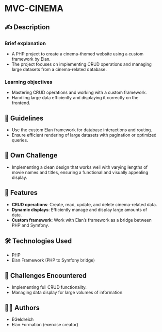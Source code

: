# MVC-CINEMA  

## ✍️ Description  

### Brief explanation  
-   A PHP project to create a cinema-themed website using a custom framework by Elan.  
-   The project focuses on implementing CRUD operations and managing large datasets from a cinema-related database.  

### Learning objectives  
-   Mastering CRUD operations and working with a custom framework.  
-   Handling large data efficiently and displaying it correctly on the frontend.  

## 📜 Guidelines  
-   Use the custom Elan framework for database interactions and routing.  
-   Ensure efficient rendering of large datasets with pagination or optimized queries.  

## 💪 Own Challenge  
-   Implementing a clean design that works well with varying lengths of movie names and titles, ensuring a functional and visually appealing display.

## 🚀 Features  
-   **CRUD operations**: Create, read, update, and delete cinema-related data.  
-   **Dynamic displays**: Efficiently manage and display large amounts of data.  
-   **Custom framework**: Work with Elan’s framework as a bridge between PHP and Symfony.  

## 🛠️ Technologies Used  
-   PHP  
-   Elan Framework (PHP to Symfony bridge)  

## 🤔 Challenges Encountered  
-   Implementing full CRUD functionality.  
-   Managing data display for large volumes of information.  

## 👩‍💻 Authors  
-   EGeldreich  
-   Elan Formation (exercise creator)
